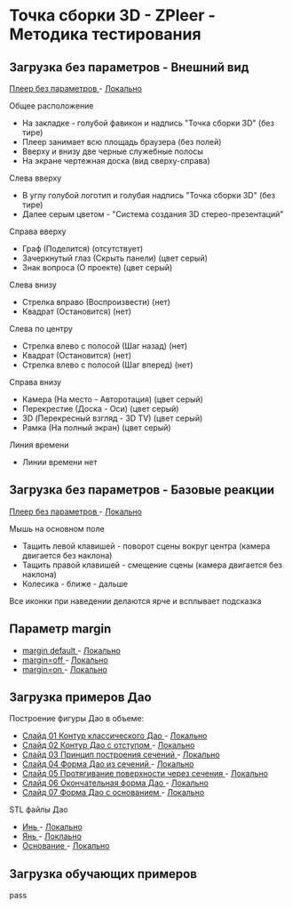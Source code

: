 # Точка сборки 3D - ZPleer - Методика тестирования

## Загрузка без параметров - Внешний вид

[ Плеер без параметров ]( http://zpoint.localhost/zpleer/index.html ) - [ Локально ]( https://headfire.github.io/zpoint/zpleer/index.html )

Общее расположение
- На закладке - голубой фавикон и надпись "Точка сборки 3D" (без тире)
- Плеер занимает всю площадь браузера (без полей)
- Вверху и внизу две черные служебные полосы
- На экране чертежная доска (вид сверху-справа)

Слева вверху
- В углу голубой логотип и голубая надпись "Точка сборки 3D" (без тире)
- Далее серым цветом - "Система создания 3D стерео-презентаций"

Справа вверху
- Граф (Поделится) (отсутствует)
- Зачеркнутый глаз (Скрыть панели) (цвет серый)
- Знак вопроса (О проекте)  (цвет серый)

Слева внизу
- Стрелка вправо (Воспроизвести) (нет)
- Квадрат (Остановится) (нет)

Слева по центру
- Стрелка влево с полосой (Шаг назад) (нет)
- Квадрат (Остановится) (нет)
- Стрелка влево с полосой (Шаг вперед) (нет)

Справа внизу
- Камера (На место - Авторотация) (цвет серый)
- Перекрестие (Доска - Оси) (цвет серый)
- 3D (Перекресный взгляд - 3D TV) (цвет серый)
- Рамка (На полный экран) (цвет серый)

Линия времени
- Линии времени нет

## Загрузка без параметров - Базовые реакции

[ Плеер без параметров ]( http://zpoint.localhost/zpleer/index.html ) - [ Локально ]( https://headfire.github.io/zpoint/zpleer/index.html )

Мышь на основном поле
- Тащить левой клавишей - поворот сцены вокруг центра (камера двигается без наклона)
- Тащить правой клавишей - смещение сцены (камера двигается без наклона)
- Колесика - ближе - дальше

Все иконки при наведении делаются ярче и всплывает подсказка

## Параметр margin

- [ margin default ]( https://headfire.github.io/zpoint/zpleer/index.html ) - [ Локально ]( http://zpoint.localhost/zpleer/index.html )
- [ margin=off ]( https://headfire.github.io/zpoint/zpleer/index.html?margin=off ) - [ Локально ]( http://zpoint.localhost/zpleer/index.html?margin=off )
- [ margin=on ]( https://headfire.github.io/zpoint/zpleer/index.html?margin=on ) - [ Локально ]( http://zpoint.localhost/zpleer/index.html?margin=on )

## Загрузка примеров Дао

Построение фигуры Дао в объеме:
- [ Слайд 01 Контур классического Дао ]( https://headfire.github.io/zpoint/zpleer/index.html?paper=dao&slide=slide_01_DaoClassic ) - [ Локально ]( http://zpoint.localhost/zpleer/zpleer/index.html?paper=dao&slide=slide_01_DaoClassic )
- [ Слайд 02 Контур Дао с отступом ]( https://headfire.github.io/zpoint/zpleer/index.html?paper=dao&slide=slide_02_DaoConcept ) - [ Локально ]( http://zpoint.localhost/zpleer/index.html?paper=dao&slide=slide_02_DaoConcept )
- [ Слайд 03 Принцип построения сечений ]( https://headfire.github.io/zpoint/zpleer/index.html?paper=dao&slide=slide_03_DaoSecPrincipe ) - [ Локально ]( http://zpoint.localhost/zpleer/index.html?paper=dao&slide=slide_03_DaoSecPrincipe )
- [ Слайд 04 Форма Дао из сечений ]( https://headfire.github.io/zpoint/zpleer/index.html?paper=dao&slide=slide_04_DaoManySec ) - [ Локально ]( http://zpoint.localhost/zpleer/index.html?paper=dao&slide=slide_04_DaoManySec )
- [ Слайд 05 Протягивание поверхности через сечения ]( https://headfire.github.io/zpoint/zpleer/index.html?paper=dao&slide=slide_05_DaoSkinning ) - [ Локально ]( http://zpoint.localhost/zpleer/index.html?paper=dao&slide=slide_05_DaoSkinning )
- [ Слайд 06 Окончательная форма Дао ]( https://headfire.github.io/zpoint/zpleer/index.html?paper=dao&slide=slide_06_DaoComplete ) - [ Локально ]( http://zpoint.localhost/zpleer/index.html?paper=dao&slide=slide_06_DaoComplete )
- [ Слайд 07 Форма Дао с основанием ]( https://headfire.github.io/zpoint/zpleer/index.html?paper=dao&slide=slide_07_DaoWithCase ) - [ Локально ]( http://zpoint.localhost/zpleer/index.html?paper=dao&slide=slide_07_DaoWithCase )

STL файлы Дао 
- [ Инь ]( https://headfire.github.io/zpoint/zpleer/slides/dao/slide_07_DaoWithCase/exp_001_shape.stl ) - [ Локально ]( http://zpoint.localhost/zpleer/slides/dao/slide_07_DaoWithCase/exp_001_shape.stl )
- [ Янь ]( https://headfire.github.io/zpoint/zpleer/slides/dao/slide_07_DaoWithCase/exp_002_shape.stl ) - [ Локлаьно ]( http://zpoint.localhost/zpleer/slides/dao/slide_07_DaoWithCase/exp_002_shape.stl )
- [ Основание ]( https://headfire.github.io/zpoint/zpleer/slides/dao/slide_07_DaoWithCase/exp_003_shape.stl ) - [ Локально ]( http://zpoint.localhost/zpleer/slides/dao/slide_07_DaoWithCase/exp_003_shape.stl )

## Загрузка обучающих примеров 

pass



